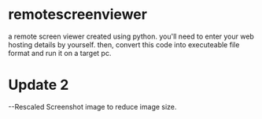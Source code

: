 # remotescreenviewer
a remote screen viewer created using python. you'll need to enter your web hosting details by yourself.
then, convert this code into executeable file format and run it on a target pc.

# Update 2
--Rescaled Screenshot image to reduce image size.
